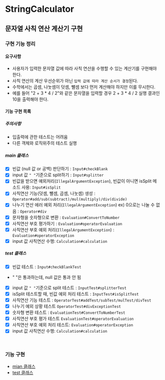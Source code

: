 StringCalculator
========================
문자열 사칙 연산 계산기 구현
--------------------------

### 구현 기능 정리 
#### 요구사항
- 사용자가 입력한 문자열 값에 따라 사칙 연산을 수행할 수 있는 계산기를 구현해야 한다.
- 사칙 연산의 계산 우선순위가 아닌 `입력 값에 따라 계산 순서가 결정`된다. 
- 수학에서는 곱셈, 나눗셈이 덧셈, 뺄셈 보다 먼저 계산해야 하지만 이를 무시한다.
- 예를 들어 "2 + 3 * 4 / 2"와 같은 문자열을 입력할 경우 2 + 3 * 4 / 2 실행 결과인 10을 출력해야 한다.

#### 기능 구현 목록
##### 주의사항
- 입출력에 관한 테스트는 어려움
- 다른 객체와 로직위주의 테스트 실행
##### main 클래스
- [x] 빈값 (null 값 or 공백) 판단하기 : `Input#checkBlank`  
- [x] input 값 `" "`기준으로 split하기 : `Input#splitter` 
- [x] 빈값을 받으면 예외처리(`IllegalArgumentException`), 빈값이 아니면 isSplit 메소드 사용: `Input#isSplit`
- [x] 사칙연산 기능(덧셈, 뺄셈, 곱셈, 나눗셈) 생성 : `Operator#add/sub(subtract)/mul(multiply)/div(divide)` 
- [x] 나누기 연산 에러 예외 처리(`IllegalArgumentException`) ex) 0으로는 나눌 수 없음
: `Operator#div` 
- [x] 문자형을 숫자형으로 변환 : `Evaluation#ConvertToNumber`
- [x] 사칙연산 부호 평가하기 : `Evaluation#operatorEvaluation`
- [x] 사칙연산 부호 예외 처리(`IllegalArgumentException`) : `Evaluation#operatorException`
- [x] input 값 사칙연산 수행: `Calculation#calculation`

##### test 클래스
- [x] 빈값 테스트 : `Input#checkBlankTest`  
- " "은 통과하는데, null 값은 통과 안 됨
- [x] input 값 `" "`기준으로 split 테스트 : `InputTest#splitterTest` 
- [x] isSplit 테스트할 때, 빈값 예외 처리 테스트 : `InputTest#isSplitTest`
- [x] 사칙연산 기능 테스트 : `OperatorTest#addTest/subTest/mulTest/divTest`
- [X] 나누기 예외 상황 테스트 `OperatorTest#divExceptionTest`  
- [x] 숫자형 변환 테스트 :  `EvaluationTest#ConvertToNumberTest`
- [x] 사칙연산 부호 평가 테스트 `EvaluationTest#operatorEvaluation`
- [x] 사칙연산 부호 예외 처리 테스트: `Evaluation#operatorException`
- [x] input 값 사칙연산 수행: `Calculation#calculation`

<br>

### 기능 구현
- [mian 클래스][M]
- [test 클래스][T]

[M]:https://github.com/Data-ssung/java-racingcar/tree/ssungwork/src/main/java/calculaor
[T]:https://github.com/Data-ssung/java-racingcar/tree/ssungwork/src/test/java/calculaor

